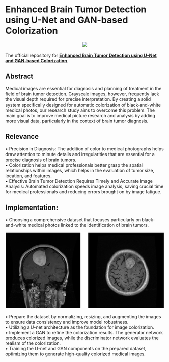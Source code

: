 # Enhanced Brain Tumor Detection using U-Net and GAN-based Colorization

<p align="center">   
    <a href="https://pytorch.org/" alt="PyTorch">
      <img src="https://img.shields.io/badge/PyTorch-%23EE4C2C.svg?e&logo=PyTorch&logoColor=white" /></a>
</p>

The official repository for [**Enhanced Brain Tumor Detection using U-Net and GAN-based Colorization**](https://github.com/priyanshu1405/Enhanced-Brain-Tumor-Visuals).

## Abstract
Medical images are essential for diagnosis and planning of treatment in the field of brain tumor detection. 
Grayscale images, however, frequently lack the visual depth required for precise interpretation. 
By creating a solid system specifically designed for automatic colorization of black-and-white medical photos, 
our research study aims to overcome this problem. The main goal is to improve medical picture research and analysis by adding more visual data, particularly in the context of brain tumor diagnosis.

## Relevance
•	Precision in Diagnosis: The addition of color to medical photographs helps draw attention to minute details and irregularities that are essential for a precise diagnosis of brain tumors.<br>
•	Colorization helps medical professionals better grasp the spatial relationships within images, which helps in the evaluation of tumor size, location, and features.<br>
•	Effective Brain Tumor Detection Requires Timely and Accurate Image Analysis: Automated colorization speeds image analysis, saving crucial time for medical professionals and reducing errors brought on by image fatigue.

## Implementation:
•	Choosing a comprehensive dataset that focuses particularly on black-and-white medical photos linked to the identification of brain tumors. <br>
<p align="center">   
  <img src="https://github.com/priyanshu1405/Enhanced-Brain-Tumor-Visuals/blob/main/BW.png" /></a>
</p>
•	Prepare the dataset by normalizing, resizing, and augmenting the images to ensure data consistency and improve model robustness. <br>
•	Utilizing a U-net architecture as the foundation for image colorization. <br>
•	Implement a GAN to refine the colorization results. The generator network produces colorized images, while the discriminator network evaluates the realism of the colorization. <br>
•	Training the U-net and GAN components on the prepared dataset, optimizing them to generate high-quality colorized medical images.
